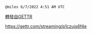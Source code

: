 
`@miles 6/7/2022 4:51 AM UTC`

[轉發自GETTR](https://gettr.com/post/p1d111w4b06)

https://gettr.com/streaming/p1czujs6f4e


